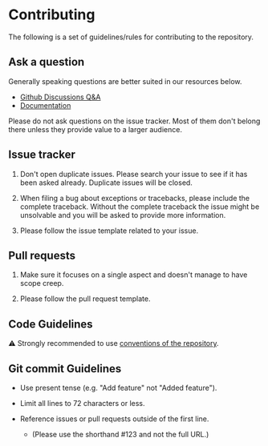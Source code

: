 # Contributing

The following is a set of guidelines/rules for contributing to the repository.

## Ask a question

Generally speaking questions are better suited in our resources below.

- [Github Discussions Q&A](https://github.com/PaulMarisOUMary/Discord-Bot/discussions/43)
- [Documentation](https://github.com/PaulMarisOUMary/Discord-Bot#readme)

Please do not ask questions on the issue tracker. Most of them don't belong there unless they provide value to a larger audience.

## Issue tracker

1. Don't open duplicate issues. Please search your issue to see if it has been asked already. Duplicate issues will be closed.

2. When filing a bug about exceptions or tracebacks, please include the complete traceback. Without the complete traceback the issue might be unsolvable and you will be asked to provide more information.

3. Please follow the issue template related to your issue.

## Pull requests

1. Make sure it focuses on a single aspect and doesn't manage to have scope creep.

2. Please follow the pull request template.

## Code Guidelines

:warning: Strongly recommended to use [conventions of the repository](https://github.com/PaulMarisOUMary/Discord-Bot/blob/main/.github/CONVENTIONS.md).

## Git commit Guidelines

- Use present tense (e.g. "Add feature" not "Added feature").

- Limit all lines to 72 characters or less.

- Reference issues or pull requests outside of the first line. 
    - (Please use the shorthand #123 and not the full URL.)